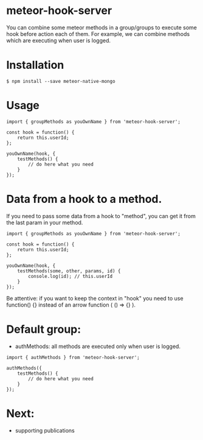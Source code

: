 # meteor-hook-server

You can combine some meteor methods in a group/groups to execute some hook before action each of them.
For example, we can combine methods which are executing when user is logged.

# Installation

```
$ npm install --save meteor-native-mongo
```

# Usage

```
import { groupMethods as youOwnName } from 'meteor-hook-server';

const hook = function() {
    return this.userId;
};

youOwnName(hook, {
	testMethods() {
		// do here what you need
	}
});
```

# Data from a hook to a method.

If you need to pass some data from a hook to "method", you can get it from the last param in your method.

```
import { groupMethods as youOwnName } from 'meteor-hook-server';

const hook = function() {
    return this.userId;
};

youOwnName(hook, {
	testMethods(some, other, params, id) {
		console.log(id); // this.userId
	}
});
```

Be attentive: if you want to keep the context in "hook" you need to use function() {}
instead of an arrow function ( () => {} ).

# Default group:
- authMethods: all methods are executed only when user is logged.
```
import { authMethods } from 'meteor-hook-server';

authMethods({
	testMethods() {
		// do here what you need
	}
});
```

# Next:
- supporting publications